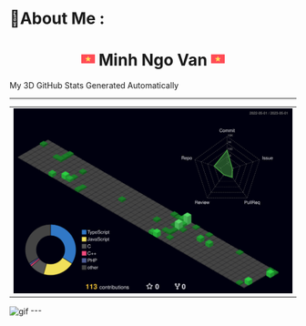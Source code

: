 # 💫About Me :
<h1 align="center"><img alt="Portfolio" src="/vietnam (1).png"> Minh Ngo Van <img alt="Portfolio" src="/vietnam (1).png"></h1> 

<summary>My 3D GitHub Stats Generated Automatically</summary>
    <hr />
    <table>
        <td>
            <img
                alt="profile"
                height="100%"
                src="./profile-3d-contrib/profile-night-green.svg" />
        </td>
        </td>
    </tr>
    </table>
<img autoplay alt="gif" align="center" src="/videoplasty-11018-chill-coding-programming-lofi-animation-stock-animation-pdp.gif"> 
---


